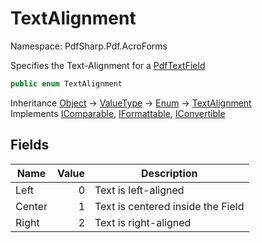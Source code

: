 # TextAlignment

Namespace: PdfSharp.Pdf.AcroForms

Specifies the Text-Alignment for a [PdfTextField](./pdfsharp.pdf.acroforms.pdftextfield)

```csharp
public enum TextAlignment
```

Inheritance [Object](https://docs.microsoft.com/en-us/dotnet/api/system.object) → [ValueType](https://docs.microsoft.com/en-us/dotnet/api/system.valuetype) → [Enum](https://docs.microsoft.com/en-us/dotnet/api/system.enum) → [TextAlignment](./pdfsharp.pdf.acroforms.textalignment)<br>
Implements [IComparable](https://docs.microsoft.com/en-us/dotnet/api/system.icomparable), [IFormattable](https://docs.microsoft.com/en-us/dotnet/api/system.iformattable), [IConvertible](https://docs.microsoft.com/en-us/dotnet/api/system.iconvertible)

## Fields

| Name | Value | Description |
| --- | --: | --- |
| Left | 0 | Text is left-aligned |
| Center | 1 | Text is centered inside the Field |
| Right | 2 | Text is right-aligned |
